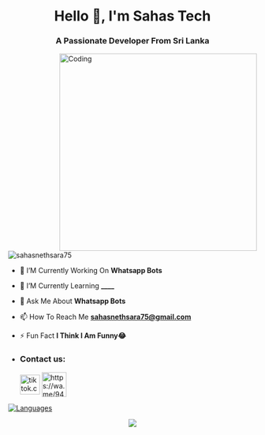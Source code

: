 <h1 align="center">Hello 👋, I'm Sahas Tech</h1>
<h3 align="center">A Passionate Developer From Sri Lanka</h3>
<img align="right" alt="Coding" width="400" src="https://media.tenor.com/rePDfDWO3XoAAAAd/hacking.gif">

<p align="left"> <img src="https://komarev.com/ghpvc/?username=SahasTech547&label=Profile%20views&color=0e75b6&style=flat" alt="sahasnethsara75" /> </p>

- 🔭 I’M Currently Working On **Whatsapp Bots**

- 🌱 I’M Currently Learning **____**

- 💬 Ask Me About **Whatsapp Bots**

- 📫 How To Reach Me **sahasnethsara75@gmail.com**

- ⚡ Fun Fact **I Think I Am Funny😂**

- <h3 align="left">Contact us:</h3><p>   <a href="https://www.youtube.com/@Sahas_Tech" target="blank"><img align="center" src="https://telegra.ph/file/3794b843b750983cd0ab6.png" alt="tiktok.com/@sahas_nethsara" height="40" width="40" /></a>  <a href="https://wa.me/94718913389" target="blank"><img align="center" src="https://telegra.ph/file/1448f0458c3c64900f49c.png" alt="https://wa.me/94765527900" height="50" width="50" /></a> 
</p>

<div align="left">
<a href="https://github.com/SahasTech547?tab=languages">
    <img src="https://github-readme-stats.vercel.app/api/top-langs/?username=SahasTech547&theme=highcontrast&layout=compact" alt="Languages">
</a>
  
<p align="center"> <a href="https://github.com/SahasTech547"><img src="https://github-readme-stats.vercel.app/api?username=SahasTech547&theme=algolia&bg_color=DDD9DA00&text_color=00AEFF&show_icons=TRUE&icon_color=00AEFF" > </a> </p>
